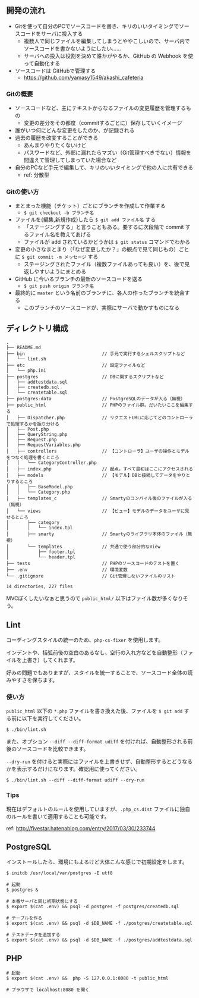 ## 開発の流れ

- Gitを使って自分のPCでソースコードを書き、キリのいいタイミングでソースコードをサーバに投入する
  - 複数人で同じファイルを編集してしまうとややこしいので、サーバ内でソースコードを書かないようにしたい……
  - サーバへの投入は役割を決めて誰かがやるか、GitHub の Webhook を使って自動化する
- ソースコードは GitHubで管理する
  - https://github.com/yamasy1549/akashi_cafeteria

### Gitの概要

- ソースコードなど、主にテキストからなるファイルの変更履歴を管理するもの
  - 変更の差分をその都度（commitするごとに）保存していくイメージ
- 誰がいつ何にどんな変更をしたのか、が記録される
- 過去の履歴を改変することができる
  - あんまりやりたくないけど
  - パスワードなど、外部に漏れたらマズい（Git管理すべきでない）情報を間違えて管理してしまっていた場合など
- 自分のPCなど手元で編集して、キリのいいタイミングで他の人に共有できる
  - ref: 分散型

### Gitの使い方

- まとまった機能（チケット）ごとにブランチを作成して作業する
  - `$ git checkout -b ブランチ名`
- ファイルを{編集,新規作成}したら `$ git add ファイル名` する
  - 「ステージングする」と言うこともある。要するに次段階で commit するファイル名を教えてあげる
  - ファイルが add されているかどうかは `$ git status` コマンドでわかる
- 変更の小さなまとまり（「なぜ変更したか？」の観点で見て同じもの）ごとに `$ git commit -m メッセージ` する
  - ステージングされたファイル（複数ファイルあっても良い）を、後で見返しやすいようにまとめる
- GitHub に今いるブランチの最新のソースコードを送る
  - `$ git push origin ブランチ名`
- 最終的に `master` という名前のブランチに、各人の作ったブランチを統合する
  - このブランチのソースコードが、実際にサーバで動かすものになる

## ディレクトリ構成

```
.
├── README.md
├── bin                             // 手元で実行するシェルスクリプトなど
│   └── lint.sh
├── etc                             // 設定ファイルなど
│   └── php.ini
├── postgres                        // DBに関するスクリプトなど
│   ├── addtestdata.sql
│   ├── createdb.sql
│   └── createtable.sql
├── postgres-data                   // PostgreSQLのデータが入る（無視）
├── public_html                     // PHPのファイル群。だいたいここを編集する
│   ├── Dispatcher.php              // リクエストURLに応じてどのコントローラで処理するかを振り分ける
│   ├── Post.php
│   ├── QueryString.php
│   ├── Request.php
│   ├── RequestVariables.php
│   ├── controllers                 // 【コントローラ】ユーザの操作とモデルをつなぐ処理を書くところ
│   │   └── CategoryController.php
│   ├── index.php                   // 起点。すべて最初はここにアクセスされる
│   ├── models                      // 【モデル】DBと接続してデータをやりとりするところ
│   │   ├── BaseModel.php
│   │   └── Category.php
│   ├── templates_c                 // Smartyのコンパイル後のファイルが入る（無視）
│   └── views                       // 【ビュー】モデルのデータをユーザに見せるところ
│       ├── category
│       │   └── index.tpl
│       ├── smarty                  // Smartyのライブラリ本体のファイル（無視）
│       └── templates               // 共通で使う部分的なView
│           ├── footer.tpl
│           └── header.tpl
├── tests                           // PHPのソースコードのテストを置く
├── .env                            // 環境変数
└── .gitignore                      // Git管理しないファイルのリスト

14 directories, 227 files
```

MVCぽくしたいなぁと思うので `public_html/` 以下はファイル数が多くなりそう。

## Lint

コーディングスタイルの統一のため、`php-cs-fixer` を使用します。

インデントや、括弧前後の空白のあるなし、空行の入れ方などを自動整形（ファイルを上書き）してくれます。

好みの問題でもありますが、スタイルを統一することで、ソースコード全体の読みやすさを保ちます。

### 使い方

`public_html` 以下の `*.php` ファイルを書き換えた後、ファイルを `$ git add` する前に以下を実行してください。

```
$ ./bin/lint.sh
```

また、オプション `--diff --diff-format udiff` を付ければ、自動整形される前後のソースコードを比較できます。

`--dry-run` を付けると実際にはファイルを上書きせず、自動整形するとどうなるかを表示するだけになります。確認用に使ってください。

```
$ ./bin/lint.sh --diff --diff-format udiff --dry-run
```

### Tips

現在はデフォルトのルールを使用していますが、`.php_cs.dist` ファイルに独自のルールを書いて適用することも可能です。

ref: http://fivestar.hatenablog.com/entry/2017/03/30/233744

## PostgreSQL

インストールしたら、環境にもよるけど大体こんな感じで初期設定をします。

```
$ initdb /usr/local/var/postgres -E utf8

# 起動
$ postgres &

# 本番サーバと同じ初期状態にする
$ export $(cat .env) && psql -d postgres -f postgres/createdb.sql
```

```
# テーブルを作る
$ export $(cat .env) && psql -d $DB_NAME -f ./postgres/createtable.sql
```

```
# テストデータを追加する
$ export $(cat .env) && psql -d $DB_NAME -f ./postgres/addtestdata.sql
```

## PHP

```
# 起動
$ export $(cat .env) &&  php -S 127.0.0.1:8080 -t public_html

# ブラウザで localhost:8080 を開く
```
